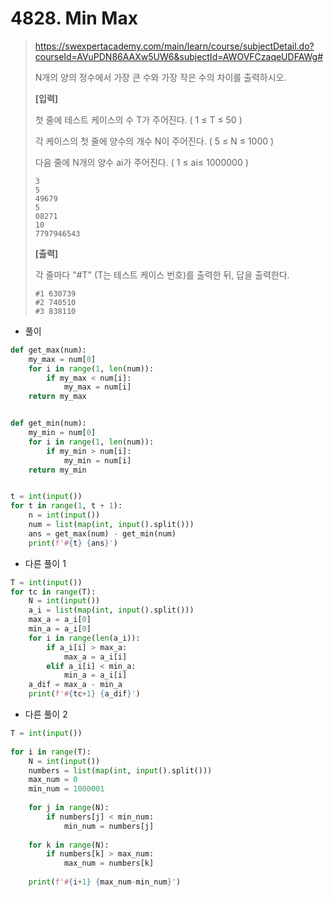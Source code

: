# 4828. Min Max

> https://swexpertacademy.com/main/learn/course/subjectDetail.do?courseId=AVuPDN86AAXw5UW6&subjectId=AWOVFCzaqeUDFAWg#
>
> N개의 양의 정수에서 가장 큰 수와 가장 작은 수의 차이를 출력하시오.
>
>
> **[입력]**
>
> 첫 줄에 테스트 케이스의 수 T가 주어진다. ( 1 ≤ T ≤ 50 )
>
> 각 케이스의 첫 줄에 양수의 개수 N이 주어진다. ( 5 ≤ N ≤ 1000 )
>
> 다음 줄에 N개의 양수 ai가 주어진다. ( 1 ≤ ai≤ 1000000 )
>
> ```
> 3
> 5
> 49679
> 5
> 08271
> 10
> 7797946543
> ```
>
> **[출력]**
>
> 각 줄마다 "#T" (T는 테스트 케이스 번호)를 출력한 뒤, 답을 출력한다.
>
> ```
> #1 630739
> #2 740510
> #3 838110
> ```

- 풀이

```python
def get_max(num):
    my_max = num[0]
    for i in range(1, len(num)):
        if my_max < num[i]:
            my_max = num[i]
    return my_max


def get_min(num):
    my_min = num[0]
    for i in range(1, len(num)):
        if my_min > num[i]:
            my_min = num[i]
    return my_min


t = int(input())
for t in range(1, t + 1):
    n = int(input())
    num = list(map(int, input().split()))
    ans = get_max(num) - get_min(num)
    print(f'#{t} {ans}')
```

- 다른 풀이 1

```python
T = int(input())
for tc in range(T):
    N = int(input())
    a_i = list(map(int, input().split()))
    max_a = a_i[0]
    min_a = a_i[0]
    for i in range(len(a_i)):
        if a_i[i] > max_a:
            max_a = a_i[i]
        elif a_i[i] < min_a:
            min_a = a_i[i]
    a_dif = max_a - min_a
    print(f'#{tc+1} {a_dif}')
```

- 다른 풀이 2

```python
T = int(input())
 
for i in range(T):
    N = int(input())
    numbers = list(map(int, input().split()))
    max_num = 0
    min_num = 1000001
 
    for j in range(N):
        if numbers[j] < min_num:
            min_num = numbers[j]
 
    for k in range(N):
        if numbers[k] > max_num:
            max_num = numbers[k]
     
    print(f'#{i+1} {max_num-min_num}')
```

